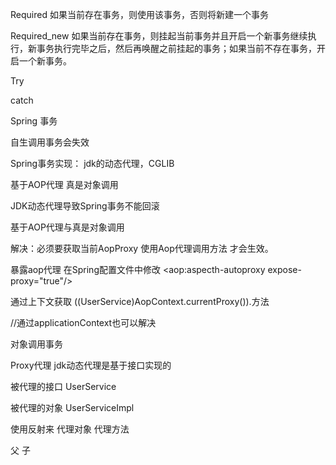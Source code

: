 Required 如果当前存在事务，则使用该事务，否则将新建一个事务

Required_new 如果当前存在事务，则挂起当前事务并且开启一个新事务继续执行，新事务执行完毕之后，然后再唤醒之前挂起的事务；如果当前不存在事务，开启一个新事务。

Try

catch 

Spring 事务

自生调用事务会失效

Spring事务实现：
	jdk的动态代理，CGLIB
	
基于AOP代理 真是对象调用

JDK动态代理导致Spring事务不能回滚

基于AOP代理与真是对象调用

解决：必须要获取当前AopProxy 使用Aop代理调用方法 才会生效。

暴露aop代理 在Spring配置文件中修改
<aop:aspecth-autoproxy expose-proxy="true"/>

通过上下文获取
((UserService)AopContext.currentProxy()).方法

//通过applicationContext也可以解决



对象调用事务


Proxy代理
jdk动态代理是基于接口实现的

被代理的接口 UserService

被代理的对象 UserServiceImpl

使用反射来 代理对象 代理方法

父 子

